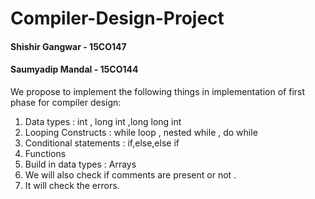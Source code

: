 # Compiler-Design-Project

#### Shishir Gangwar  - 15CO147
#### Saumyadip Mandal - 15CO144

We propose to implement the following things in implementation of first phase for compiler design:

1) Data types : int , long int ,long long int
2) Looping Constructs : while loop , nested while , do while 
3) Conditional statements : if,else,else if
4) Functions
5) Build in data types : Arrays
6) We will also check if comments are present or not .
7) It will check the errors.
